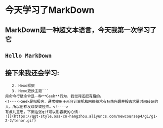  # 今天学习了MarkDown
 ## MarkDown是一种超文本语言，今天我第一次学习了它
 ## `Hello MarkDown`
 ## 接下来我还会学习:
 ```1. Git的基础命令
    2. Hexo框架
    3. Hexo更换主题```
用命令行敲命令是一种**Geek**行为，我觉得还挺有趣的。
<!---->Geek是指极客，通常被用于形容计算机和网络技术有狂热兴趣并投去大量时间砖研的人。所以俗称发烧友或怪杰。<!---->
有点儿意思，下面这张gif可以形容我的心情：
![](https://qgt-style.oss-cn-hangzhou.aliyuncs.com/newcoursep4/g1/g1-2-2/tenor.gif)
